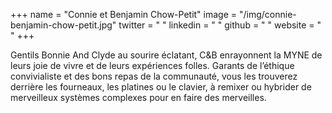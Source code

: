 +++
name = "Connie et Benjamin Chow-Petit"
image = "/img/connie-benjamin-chow-petit.jpg"
twitter = " "
linkedin = " "
github = " "
website = " "
+++

Gentils Bonnie And Clyde au sourire éclatant, C&B enrayonnent la MYNE de leurs joie de vivre et de leurs expériences folles. Garants de l’éthique convivialiste et des bons repas de la communauté, vous les trouverez derrière les fourneaux, les platines ou le clavier, à remixer ou hybrider de merveilleux systèmes complexes pour en faire des merveilles.
